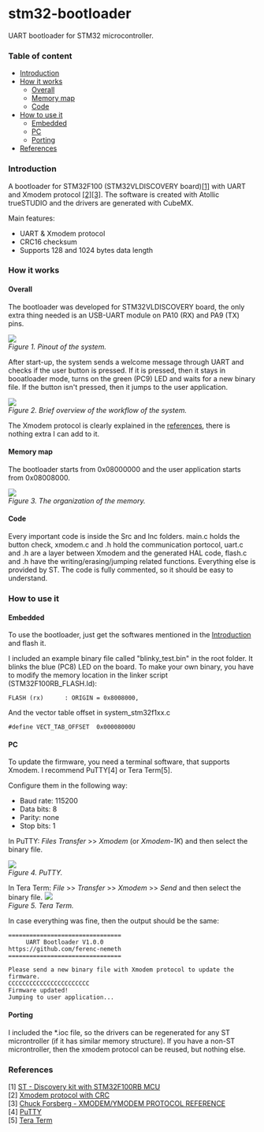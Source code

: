 # stm32-bootloader
UART bootloader for STM32 microcontroller.

### Table of content
- [Introduction](#introduction)
- [How it works](#how-it-works)
  - [Overall](#Overall)
  - [Memory map](#memory-map)
  - [Code](#code)
- [How to use it](#how-to-use-it)
  - [Embedded](#embedded)
  - [PC](#pc)
  - [Porting](#porting)
- [References](#references)

### Introduction
A bootloader for STM32F100 (STM32VLDISCOVERY board)[[1]](#references) with UART and Xmodem protocol [[2][3]](#references).
The software is created with Atollic trueSTUDIO and the drivers are generated with CubeMX.

Main features:
- UART & Xmodem protocol
- CRC16 checksum
- Supports 128 and 1024 bytes data length

### How it works
#### Overall
The bootloader was developed for STM32VLDISCOVERY board, the only extra thing needed is an USB-UART module on PA10 (RX) and PA9 (TX) pins.

<img src="https://raw.githubusercontent.com/ferenc-nemeth/stm32-bootloader/master/Design/pinout.PNG" > <br>
*Figure 1. Pinout of the system.*

After start-up, the system sends a welcome message through UART and checks if the user button is pressed. If it is pressed, then it stays in booatloader mode, turns on the green (PC9) LED and waits for a new binary file. If the button isn't pressed, then it jumps to the user application.

<img src="https://raw.githubusercontent.com/ferenc-nemeth/stm32-bootloader/master/Design/bootloader.png" > <br>
*Figure 2. Brief overview of the workflow of the system.*

The Xmodem protocol is clearly explained in the [references](#references), there is nothing extra I can add to it.

#### Memory map
The bootloader starts from 0x08000000 and the user application starts from 0x08008000.

<img src="https://raw.githubusercontent.com/ferenc-nemeth/stm32-bootloader/master/Design/memory_map.png" > <br>
*Figure 3. The organization of the memory.*

#### Code
Every important code is inside the Src and Inc folders. main.c holds the button check, xmodem.c and .h hold the communication portocol, uart.c and .h are a layer between Xmodem and the generated HAL code, flash.c and .h have the writing/erasing/jumping related functions. Everything else is provided by ST.
The code is fully commented, so it should be easy to understand.

### How to use it
#### Embedded
To use the bootloader, just get the softwares mentioned in the [Introduction](#introduction) and flash it. 

I included an example binary file called "blinky_test.bin" in the root folder. It blinks the blue (PC8) LED on the board.
To make your own binary, you have to modify the memory location in the linker script (STM32F100RB_FLASH.ld):
```
FLASH (rx)      : ORIGIN = 0x8008000,
```
And the vector table offset in system_stm32f1xx.c
```
#define VECT_TAB_OFFSET  0x00008000U
```
#### PC
To update the firmware, you need a terminal software, that supports Xmodem. I recommend PuTTY[4] or Tera Term[5].

Configure them in the following way:
- Baud rate: 115200
- Data bits: 8
- Parity: none
- Stop bits: 1

In PuTTY: *Files Transfer* >> *Xmodem* (or *Xmodem-1K*) and then select the binary file.

<img src="https://raw.githubusercontent.com/ferenc-nemeth/stm32-bootloader/master/Design/putty.PNG" > <br>
*Figure 4. PuTTY.*

In Tera Term: *File* >> *Transfer* >> *Xmodem* >> *Send* and then select the binary file.
<img src="https://raw.githubusercontent.com/ferenc-nemeth/stm32-bootloader/master/Design/teraterm.PNG" > <br>
*Figure 5. Tera Term.*

In case everything was fine, then the output should be the same:
```
================================
     UART Bootloader V1.0.0
https://github.com/ferenc-nemeth
================================

Please send a new binary file with Xmodem protocol to update the firmware.
CCCCCCCCCCCCCCCCCCCCCCC
Firmware updated!
Jumping to user application...
```

#### Porting
I included the *.ioc file, so the drivers can be regenerated for any ST microntroller (if it has similar memory structure).
If you have a non-ST microntroller, then the xmodem protocol can be reused, but nothing else.

### References
[1] [ST - Discovery kit with STM32F100RB MCU](https://www.st.com/en/evaluation-tools/stm32vldiscovery.html)<br>
[2] [Xmodem protocol with CRC](https://web.mit.edu/6.115/www/amulet/xmodem.htm)<br>
[3] [Chuck Forsberg - XMODEM/YMODEM PROTOCOL REFERENCE](http://www.blunk-electronic.de/train-z/pdf/xymodem.pdf)<br>
[4] [PuTTY](https://putty.org/)<br>
[5] [Tera Term](https://ttssh2.osdn.jp/)<br>

